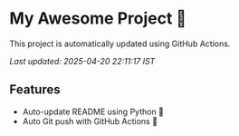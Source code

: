 # My Awesome Project 🚀

This project is automatically updated using GitHub Actions.

_Last updated: 2025-04-20 22:11:17 IST_

## Features
- Auto-update README using Python 🐍
- Auto Git push with GitHub Actions 🤖

